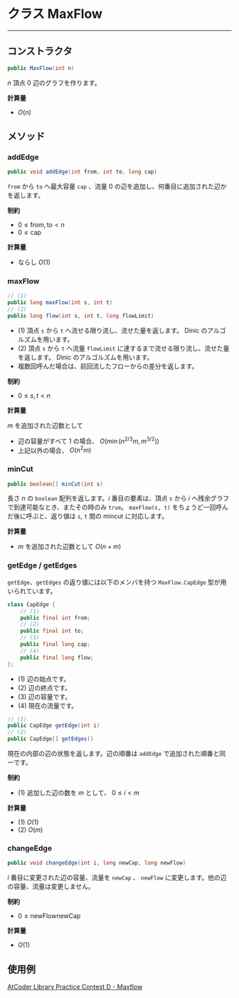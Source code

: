 # クラス MaxFlow
- - -

## コンストラクタ

```java
public MaxFlow(int n)
```

$n$ 頂点 $0$ 辺のグラフを作ります。

**計算量**
* $O(n)$

## メソッド

### addEdge

```java
public void addEdge(int from, int to, long cap)
```

`from` から `to` へ最大容量 `cap` 、流量 $0$ の辺を追加し、何番目に追加された辺かを返します。

**制約**
* $0 \leq \mathrm{from}, \mathrm{to} < n$
* $0 \leq \mathrm{cap}$

**計算量**
* ならし $O(1)$

### maxFlow

```java
// (1)
public long maxFlow(int s, int t)
// (2)
public long flow(int s, int t, long flowLimit)
```

- (1) 頂点 `s` から `t` へ流せる限り流し、流せた量を返します。 Dinic のアルゴルズムを用います。
- (2) 頂点 `s` から `t` へ流量 `flowLimit` に達するまで流せる限り流し、流せた量を返します。 Dinic のアルゴルズムを用います。
- 複数回呼んだ場合は、前回流したフローからの差分を返します。

**制約**
* $0 \leq s, t < n$

**計算量**

$m$ を追加された辺数として
* 辺の容量がすべて $1$ の場合、 $O(\min(n^{2/3}m, m^{3/2}))$
* 上記以外の場合、 $O(n^2m)$

### minCut

```java
public boolean[] minCut(int s)
```

長さ $n$ の `boolean` 配列を返します。$i$ 番目の要素は、頂点 `s` から $i$ へ残余グラフで到達可能なとき、またその時のみ `true`。 `maxFlow(s, t)` をちょうど一回呼んだ後に呼ぶと、返り値は `s`, `t` 間の mincut に対応します。

**計算量**
* $m$ を追加された辺数として $O(n+m)$

### getEdge / getEdges

`getEdge`、`getEdges` の返り値には以下のメンバを持つ `MaxFlow.CapEdge` 型が用いられています。

```java
class CapEdge {
    // (1)
    public final int from;
    // (2)
    public final int to;
    // (3)
    public final long cap;
    // (4)
    public final long flow;
};
```

- (1) 辺の始点です。
- (2) 辺の終点です。
- (3) 辺の容量です。
- (4) 現在の流量です。

```java
// (1)
public CapEdge getEdge(int i)
// (2)
public CapEdge[] getEdges()
```

現在の内部の辺の状態を返します。辺の順番は `addEdge` で追加された順番と同一です。

**制約**
* (1) 追加した辺の数を $m$ として、 $0 \leq i < m$

**計算量**
* (1)  $O(1)$
* (2)  $O(m)$

### changeEdge

```java
public void changeEdge(int i, long newCap, long newFlow)
```

$i$ 番目に変更された辺の容量、流量を `newCap` 、 `newFlow` に変更します。他の辺の容量、流量は変更しません。

**制約**
* $0 \leq \mathrm{newFlow} \mathrm{newCap}$

**計算量**
* $O(1)$

## 使用例

[AtCoder Library Practice Contest D - Maxflow](https://atcoder.jp/contests/practice2/submissions/20808482)
